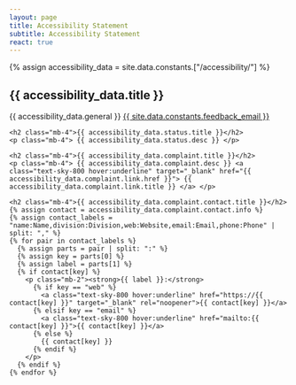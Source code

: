 ```yaml
---
layout: page
title: Accessibility Statement
subtitle: Accessibility Statement
react: true
---
```


{% assign accessibility_data = site.data.constants.["/accessibility/"] %}

<div class="lg:grid lg:grid-cols-5 gap-8">
    <div class="col-span-1"></div>
    <div class="col-span-3 flex flex-col text-on-white my-[24px]">
    <h2 class="mb-4">{{ accessibility_data.title }}</h2>
    <p class="mb-4"> {{ accessibility_data.general }} <a class="text-sky-800 hover:underline" href="mailto:{{site.data.constants.feedback_email}}" > {{ site.data.constants.feedback_email }}</a> </p>

    <h2 class="mb-4">{{ accessibility_data.status.title }}</h2>
    <p class="mb-4"> {{ accessibility_data.status.desc }} </p>

    <h2 class="mb-4">{{ accessibility_data.complaint.title }}</h2>
    <p class="mb-4"> {{ accessibility_data.complaint.desc }} <a class="text-sky-800 hover:underline" target="_blank" href="{{ accessibility_data.complaint.link.href }}"> {{ accessibility_data.complaint.link.title }} </a> </p>

    <h2 class="mb-4">{{ accessibility_data.complaint.contact.title }}</h2>
    {% assign contact = accessibility_data.complaint.contact.info %}
    {% assign contact_labels = "name:Name,division:Division,web:Website,email:Email,phone:Phone" | split: "," %}
    {% for pair in contact_labels %}
      {% assign parts = pair | split: ":" %}
      {% assign key = parts[0] %}
      {% assign label = parts[1] %}
      {% if contact[key] %}
        <p class="mb-2"><strong>{{ label }}:</strong>
          {% if key == "web" %}
            <a class="text-sky-800 hover:underline" href="https://{{ contact[key] }}" target="_blank" rel="noopener">{{ contact[key] }}</a>
          {% elsif key == "email" %}
            <a class="text-sky-800 hover:underline" href="mailto:{{ contact[key] }}">{{ contact[key] }}</a>
          {% else %}
            {{ contact[key] }}
          {% endif %}
        </p>
      {% endif %}
    {% endfor %}
  </div>
</div>